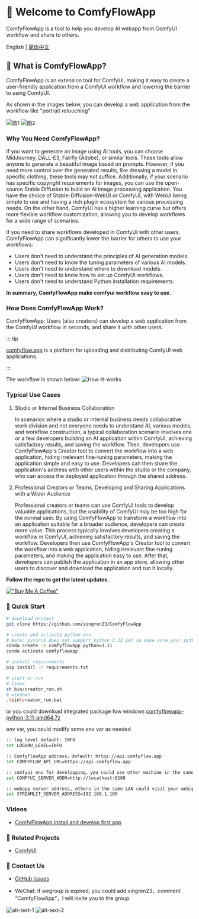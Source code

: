 # 📌 Welcome to ComfyFlowApp

ComfyFlowApp is a tool to help you develop AI webapp from ComfyUI workflow and share to others.

English | [简体中文](./README_zh-CN.md)

## 📌 What is ComfyFlowApp?

ComfyFlowApp is an extension tool for ComfyUI, making it easy to create a user-friendly application from a ComfyUI workflow and lowering the barrier to using ComfyUI.

As shown in the images below, you can develop a web application from the workflow like "portrait retouching"

![图1](docs/images/demo-workflow.png)
![图2](docs/images/demo-webapp.png)

### Why You Need ComfyFlowApp?

If you want to generate an image using AI tools, you can choose MidJourney, DALL-E3, Fairfly (Adobe), or similar tools. These tools allow anyone to generate a beautiful image based on prompts. However, if you need more control over the generated results, like dressing a model in specific clothing, these tools may not suffice. Additionally, if your scenario has specific copyright requirements for images, you can use the open-source Stable Diffusion to build an AI image processing application. You have the choice of Stable-Diffusion-WebUI or ComfyUI, with WebUI being simple to use and having a rich plugin ecosystem for various processing needs. On the other hand, ComfyUI has a higher learning curve but offers more flexible workflow customization, allowing you to develop workflows for a wide range of scenarios.

If you need to share workflows developed in ComfyUI with other users, ComfyFlowApp can significantly lower the barrier for others to use your workflows:

- Users don't need to understand the principles of AI generation models.
- Users don't need to know the tuning parameters of various AI models.
- Users don't need to understand where to download models.
- Users don't need to know how to set up ComfyUI workflows.
- Users don't need to understand Python installation requirements.


**In summary, ComfyFlowApp make comfyui workflow easy to use.**

### How Does ComfyFlowApp Work?

ComfyFlowApp: Users (also creators) can develop a web application from the ComfyUI workflow in seconds, and share it with other users.

::: tip

[comfyflow.app](https://comfyflow.app/) is a platform for uploading and distributing ComfyUI web applications.

:::

The workflow is shown below:
![How-it-works](./docs/images/how-it-works.png)

### Typical Use Cases

1. Studio or Internal Business Collaboration

   In scenarios where a studio or internal business needs collaborative work division and not everyone needs to understand AI, various models, and workflow construction, a typical collaboration scenario involves one or a few developers building an AI application within ComfyUI, achieving satisfactory results, and saving the workflow. Then, developers use ComfyFlowApp's Creator tool to convert the workflow into a web application, hiding irrelevant fine-tuning parameters, making the application simple and easy to use. Developers can then share the application's address with other users within the studio or the company, who can access the deployed application through the shared address.

2. Professional Creators or Teams, Developing and Sharing Applications with a Wider Audience

   Professional creators or teams can use ComfyUI tools to develop valuable applications, but the usability of ComfyUI may be too high for the normal user. By using ComfyFlowApp to transform a workflow into an application suitable for a broader audience, developers can create more value. This process typically involves developers creating a workflow in ComfyUI, achieving satisfactory results, and saving the workflow. Developers then use ComfyFlowApp's Creator tool to convert the workflow into a web application, hiding irrelevant fine-tuning parameters, and making the application easy to use. After that, developers can publish the application in an app store, allowing other users to discover and download the application and run it locally.

**Follow the repo to get the latest updates.**

[!["Buy Me A Coffee"](https://www.buymeacoffee.com/assets/img/custom_images/orange_img.png)](https://www.buymeacoffee.com/comfyflow)

### 📌 Quick Start

```bash
# download project
git clone https://github.com/xingren23/ComfyFlowApp

# create and activate python env
# Note: pytorch does not support python 3.12 yet so make sure your python version is 3.11 or earlier.
conda create -n comfyflowapp python=3.11
conda activate comfyflowapp

# install requirements
pip install -r requirements.txt

# start or run
# linux 
sh bin/creator_run.sh 
# windows
.\bin\creator_run.bat
```

or you could download integrated package fow windows
[comfyflowapp-python-3.11-amd64.7z](https://github.com/xingren23/ComfyFlowApp/releases)


env var, you could modify some env var as needed

```bash
:: log level default: INFO
set LOGURU_LEVEL=INFO

:: ComfyflowApp address，default: https://api.comfyflow.app
set COMFYFLOW_API_URL=https://api.comfyflow.app

:: comfyui env for developping，you could use other machine in the same LAN, default: http://localhost:8188
set COMFYUI_SERVER_ADDR=http://localhost:8188

:: webapp server address, others in the same LAN could visit your webapp, default: localhost
set STREAMLIT_SERVER_ADDRESS=192.168.1.100
```

### Videos

- [ComfyFlowApp install and develop first app](https://www.youtube.com/watch?v=glRO1q4IAI0&t=6s&ab_channel=ZhiguoWang)

### 📌 Related Projects

- [ComfyUI](https://github.com/comfyanonymous/ComfyUI)

### 📌 Contact Us

- [GitHub Issues](https://github.com/xingren23/ComfyWorkflowApp/issues)

- WeChat: if wegroup is expired, you could add xingren23，comment “ComfyFlowApp”，I will invite you to the group.

![alt-text-1](docs/images/WechatGroup.jpg "title-1") ![alt-text-2](docs/images/wechat-xingren23.jpg "title-2")

